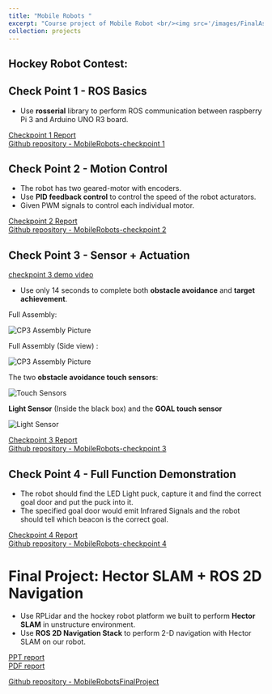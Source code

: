 ```yaml
---
title: "Mobile Robots "
excerpt: "Course project of Mobile Robot <br/><img src='/images/FinalAssembly.jpg' width='50%' >"
collection: projects
---
```


## Hockey Robot Contest:

## Check Point 1 - ROS Basics

* Use **rosserial** library to perform ROS communication between raspberry Pi 3 and Arduino UNO R3 board.

[Checkpoint 1 Report](https://drive.google.com/file/d/1gEOR5HwV2m1S0oO0ZDiN_6tgsznywpfy/view?usp=sharing)  
[Github repository - MobileRobots-checkpoint 1](https://github.com/GoroYeh56/mobilerobots_cp1)  


## Check Point 2 - Motion Control

* The robot has two geared-motor with encoders.
* Use **PID feedback control** to control the speed of the robot acturators.
* Given PWM signals to control each individual motor.

[Checkpoint 2 Report](https://drive.google.com/file/d/1kn6kjGDw3NVKe8uQsjDz3CCN83BCdClM/view?usp=sharing)  
[Github repository - MobileRobots-checkpoint 2](https://github.com/GoroYeh56/mobilerobots_cp2)  

## Check Point 3 - Sensor + Actuation

[checkpoint 3 demo video](https://drive.google.com/file/d/1zaX19EB-yivTNpUmGQVsYTQhP94Uupvv/view?usp=sharing)

* Use only 14 seconds to complete both **obstacle avoidance** and **target achievement**.

Full Assembly: 

![CP3 Assembly Picture](http://goroyeh56.github.io/images/FullAssembly.jpg)

Full Assembly (Side view) :  

![CP3 Assembly Picture](http://goroyeh56.github.io/images/sideview.jpg)

The two **obstacle avoidance touch sensors**:

![Touch Sensors](http://goroyeh56.github.io/images/touchsensors.jpg)

**Light Sensor** (Inside the black box) and the **GOAL touch sensor**

![Light Sensor](http://goroyeh56.github.io/images/lightsensor.jpg)

[Checkpoint 3 Report](https://drive.google.com/file/d/1-s9T8qcORGl17H_MTVRZVv1xp4VcrRf4/view?usp=sharing)  
[Github repository - MobileRobots-checkpoint 3](https://github.com/GoroYeh56/mobilerobots_cp3)  

## Check Point 4 - Full Function Demonstration

* The robot should find the LED Light puck, capture it and find the correct goal door and put the puck into it.
* The specified goal door would emit Infrared Signals and the robot should tell which beacon is the correct goal.  

[Checkpoint 4 Report](https://drive.google.com/file/d/17ReEOt6e2MPNwA8wO1STZn0puqbL_wqe/view?usp=sharing)  
[Github repository - MobileRobots-checkpoint 4](https://github.com/GoroYeh56/mobilerobots_cp4)


# Final Project: Hector SLAM + ROS 2D Navigation

* Use RPLidar and the hockey robot platform we built to perform **Hector SLAM** in unstructure environment.  
* Use **ROS 2D Navigation Stack** to perform 2-D navigation with Hector SLAM on our robot.  

[PPT report](https://drive.google.com/file/d/1ykQl2IABtVsV8gxKsbqi44BfZqBB7svW/view?usp=sharing)  
[PDF report](https://drive.google.com/file/d/17fSd7uZCv9NvjPpz8Gb3EqZZXUGWjUbo/view?usp=sharing)  

[Github repository - MobileRobotsFinalProject](https://github.com/GoroYeh56/mobilerobots_final_project.git)  
